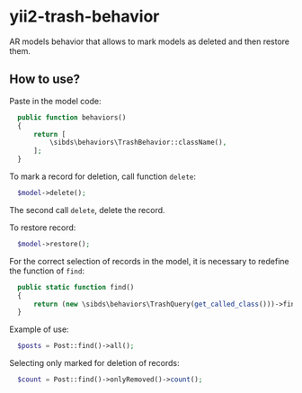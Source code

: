 # yii2-trash-behavior
AR models behavior that allows to mark models as deleted and then restore them.

## How to use?

Paste in the model code:
```php
  public function behaviors()
  {
      return [
          \sibds\behaviors\TrashBehavior::className(),
      ];
  }
```

To mark a record for deletion, call function `delete`:

```php
  $model->delete();
```
The second call `delete`, delete the record.

To restore record:
```php
  $model->restore();
```

For the correct selection of records in the model, it is necessary to redefine the function of `find`:
```php
  public static function find()
  {
      return (new \sibds\behaviors\TrashQuery(get_called_class()))->findRemoved();
  }
```
Example of use:
```php
  $posts = Post::find()->all();
```
Selecting only marked for deletion of records:
```php
  $count = Post::find()->onlyRemoved()->count();
```
